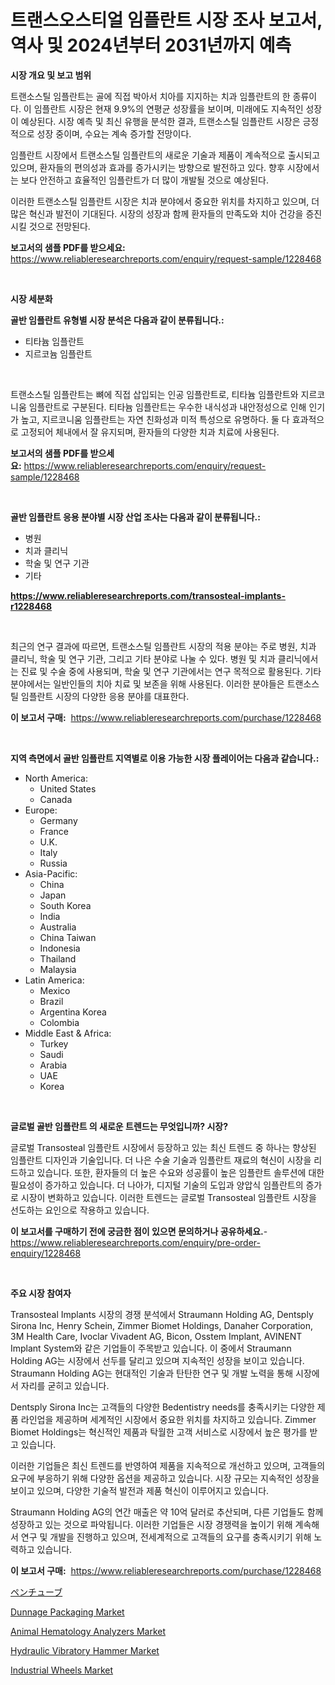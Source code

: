 <p><h1>트랜스오스티얼 임플란트 시장 조사 보고서, 역사 및 2024년부터 2031년까지 예측</h1></p><p><strong>시장 개요 및 보고 범위</strong></p>
<p><p>트랜소스틸 임플란트는 골에 직접 박아서 치아를 지지하는 치과 임플란트의 한 종류이다. 이 임플란트 시장은 현재 9.9%의 연평균 성장률을 보이며, 미래에도 지속적인 성장이 예상된다. 시장 예측 및 최신 유행을 분석한 결과, 트랜소스틸 임플란트 시장은 긍정적으로 성장 중이며, 수요는 계속 증가할 전망이다.</p><p>임플란트 시장에서 트랜소스틸 임플란트의 새로운 기술과 제품이 계속적으로 출시되고 있으며, 환자들의 편의성과 효과를 증가시키는 방향으로 발전하고 있다. 향후 시장에서는 보다 안전하고 효율적인 임플란트가 더 많이 개발될 것으로 예상된다.</p><p>이러한 트랜소스틸 임플란트 시장은 치과 분야에서 중요한 위치를 차지하고 있으며, 더 많은 혁신과 발전이 기대된다. 시장의 성장과 함께 환자들의 만족도와 치아 건강을 증진시킬 것으로 전망된다.</p></p>
<p><strong>보고서의 샘플 PDF를 받으세요:</strong> <a href="https://www.reliableresearchreports.com/enquiry/request-sample/1228468">https://www.reliableresearchreports.com/enquiry/request-sample/1228468</a></p>
<p>&nbsp;</p>
<p><strong>시장 세분화</strong></p>
<p><strong>골반 임플란트 유형별 시장 분석은 다음과 같이 분류됩니다.:</strong></p>
<p><ul><li>티타늄 임플란트</li><li>지르코늄 임플란트</li></ul></p>
<p>&nbsp;</p>
<p><p>트랜소스틸 임플란트는 뼈에 직접 삽입되는 인공 임플란트로, 티타늄 임플란트와 지르코니움 임플란트로 구분된다. 티타늄 임플란트는 우수한 내식성과 내안정성으로 인해 인기가 높고, 지르코니움 임플란트는 자연 친화성과 미적 특성으로 유명하다. 둘 다 효과적으로 고정되어 체내에서 잘 유지되며, 환자들의 다양한 치과 치료에 사용된다.</p></p>
<p><strong>보고서의 샘플 PDF를 받으세요:</strong>&nbsp;<a href="https://www.reliableresearchreports.com/enquiry/request-sample/1228468">https://www.reliableresearchreports.com/enquiry/request-sample/1228468</a></p>
<p>&nbsp;</p>
<p><strong> 골반 임플란트 응용 분야별 시장 산업 조사는 다음과 같이 분류됩니다.:</strong></p>
<p><ul><li>병원</li><li>치과 클리닉</li><li>학술 및 연구 기관</li><li>기타</li></ul></p>
<p><strong><a href="https://www.reliableresearchreports.com/transosteal-implants-r1228468">https://www.reliableresearchreports.com/transosteal-implants-r1228468</a></strong></p>
<p>&nbsp;</p>
<p><p>최근의 연구 결과에 따르면, 트랜소스틸 임플란트 시장의 적용 분야는 주로 병원, 치과 클리닉, 학술 및 연구 기관, 그리고 기타 분야로 나눌 수 있다. 병원 및 치과 클리닉에서는 진료 및 수술 중에 사용되며, 학술 및 연구 기관에서는 연구 목적으로 활용된다. 기타 분야에서는 일반인들의 치아 치료 및 보존을 위해 사용된다. 이러한 분야들은 트랜소스틸 임플란트 시장의 다양한 응용 분야를 대표한다.</p></p>
<p><strong>이 보고서 구매:</strong>&nbsp; <a href="https://www.reliableresearchreports.com/purchase/1228468">https://www.reliableresearchreports.com/purchase/1228468</a></p>
<p>&nbsp;</p>
<p><strong>지역 측면에서 골반 임플란트 지역별로 이용 가능한 시장 플레이어는 다음과 같습니다.:</strong></p>
<p><ul>
    <li>
        North America:
        <ul>
            <li>United States</li>
            <li>Canada</li>
        </ul>
    </li>
    <li>
        Europe:
        <ul>
            <li>Germany</li>
            <li>France</li>
            <li>U.K.</li>
            <li>Italy</li>
            <li>Russia</li>
        </ul>
    </li>
    <li>
        Asia-Pacific:
        <ul>
            <li>China</li>
            <li>Japan</li>
            <li>South Korea</li>
            <li>India</li>
            <li>Australia</li>
            <li>China Taiwan</li>
            <li>Indonesia</li>
            <li>Thailand</li>
            <li>Malaysia</li>
        </ul>
    </li>
    <li>
        Latin America:
        <ul>
            <li>Mexico</li>
            <li>Brazil</li>
            <li>Argentina Korea</li>
            <li>Colombia</li>
        </ul>
    </li>
    <li>
        Middle East & Africa:
        <ul>
            <li>Turkey</li>
            <li>Saudi</li>
            <li>Arabia</li>
            <li>UAE</li>
            <li>Korea</li>
        </ul>
    </li>
    </ul></p>
<p>&nbsp;</p>
<p><strong>글로벌 골반 임플란트 의 새로운 트렌드는 무엇입니까? 시장?</strong></p>
<p><p>글로벌 Transosteal 임플란트 시장에서 등장하고 있는 최신 트렌드 중 하나는 향상된 임플란트 디자인과 기술입니다. 더 나은 수술 기술과 임플란트 재료의 혁신이 시장을 리드하고 있습니다. 또한, 환자들의 더 높은 수요와 성공률이 높은 임플란트 솔루션에 대한 필요성이 증가하고 있습니다. 더 나아가, 디지털 기술의 도입과 양압식 임플란트의 증가로 시장이 변화하고 있습니다. 이러한 트렌드는 글로벌 Transosteal 임플란트 시장을 선도하는 요인으로 작용하고 있습니다.</p></p>
<p><strong>이 보고서를 구매하기 전에 궁금한 점이 있으면 문의하거나 공유하세요.</strong>- <a href="https://www.reliableresearchreports.com/enquiry/pre-order-enquiry/1228468">https://www.reliableresearchreports.com/enquiry/pre-order-enquiry/1228468</a></p>
<p>&nbsp;</p>
<p><strong>주요 시장 참여자</strong></p>
<p><p>Transosteal Implants 시장의 경쟁 분석에서 Straumann Holding AG, Dentsply Sirona Inc, Henry Schein, Zimmer Biomet Holdings, Danaher Corporation, 3M Health Care, Ivoclar Vivadent AG, Bicon, Osstem Implant, AVINENT Implant System와 같은 기업들이 주목받고 있습니다. 이 중에서 Straumann Holding AG는 시장에서 선두를 달리고 있으며 지속적인 성장을 보이고 있습니다. Straumann Holding AG는 현대적인 기술과 탄탄한 연구 및 개발 노력을 통해 시장에서 자리를 굳히고 있습니다. </p><p>Dentsply Sirona Inc는 고객들의 다양한 Bedentistry needs를 충족시키는 다양한 제품 라인업을 제공하며 세계적인 시장에서 중요한 위치를 차지하고 있습니다. Zimmer Biomet Holdings는 혁신적인 제품과 탁월한 고객 서비스로 시장에서 높은 평가를 받고 있습니다. </p><p>이러한 기업들은 최신 트렌드를 반영하여 제품을 지속적으로 개선하고 있으며, 고객들의 요구에 부응하기 위해 다양한 옵션을 제공하고 있습니다. 시장 규모는 지속적인 성장을 보이고 있으며, 다양한 기술적 발전과 제품 혁신이 이루어지고 있습니다. </p><p>Straumann Holding AG의 연간 매출은 약 10억 달러로 추산되며, 다른 기업들도 함께 성장하고 있는 것으로 파악됩니다. 이러한 기업들은 시장 경쟁력을 높이기 위해 계속해서 연구 및 개발을 진행하고 있으며, 전세계적으로 고객들의 요구를 충족시키기 위해 노력하고 있습니다.</p></p>
<p><strong>이 보고서 구매:</strong>&nbsp;&nbsp;<a href="https://www.reliableresearchreports.com/purchase/1228468">https://www.reliableresearchreports.com/purchase/1228468</a></p>
<p><p><a href="https://github.com/MosesSpinka1914/Market-Research-Report-List-1/blob/main/743431832814.md">ペンチューブ</a></p><p><a href="https://issuu.com/reportprime-2/docs/dunnage-packaging-market-size-2030.pptx">Dunnage Packaging Market</a></p><p><a href="https://iodized-pantydraco-05c.notion.site/Animal-Hematology-Analyzers-Market-Insights-into-Market-CAGR-Market-Trends-and-Growth-Strategies-d9e99b10ff4b417b8f6bff6371480058">Animal Hematology Analyzers Market</a></p><p><a href="https://view.publitas.com/reportprime-1/hydraulic-vibratory-hammer-market-size-market-outlook-and-market-forecast-2024-to-2031/">Hydraulic Vibratory Hammer Market</a></p><p><a href="https://view.publitas.com/reportprime-1/industrial-wheels-market-size-cagr-trends-2024-2030/">Industrial Wheels Market</a></p></p>